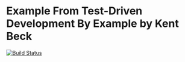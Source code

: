 # Example From Test-Driven Development By Example by Kent Beck

[![Build Status](https://travis-ci.com/dbgsprw/TDDBEPractice.svg?branch=master)](https://travis-ci.com/dbgsprw/TDDBEPractice)
